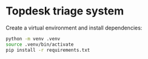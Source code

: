 # Topdesk triage system

Create a virtual environment and install dependencies:

```bash
python -m venv .venv
source .venv/bin/activate
pip install -r requirements.txt
```
